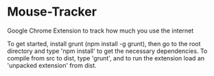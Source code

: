 # Mouse-Tracker
Google Chrome Extension to track how much you use the internet

To get started, install grunt (npm install -g grunt), then go to the root directory and type 'npm install' to get the necessary dependencies.  To compile from src to dist, type 'grunt', and to run the extension load an 'unpacked extension' from dist.
